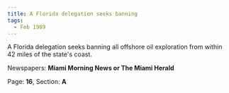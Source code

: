 ```yaml
---  
title: A Florida delegation seeks banning  
tags:  
  - Feb 1989  
---  
```

  
A Florida delegation seeks banning all offshore oil exploration from within 42 miles of the state's coast.  
  
Newspapers: **Miami Morning News or The Miami Herald**  
  
Page: **16**, Section: **A** 
